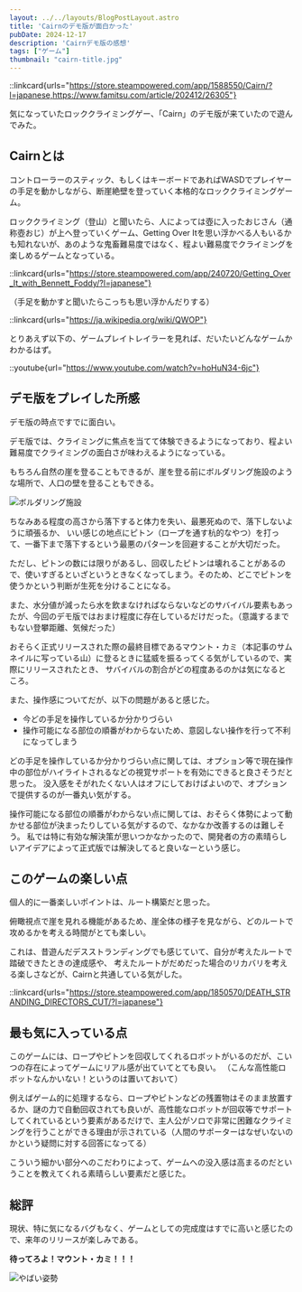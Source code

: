 ```yaml
---
layout: ../../layouts/BlogPostLayout.astro
title: 'Cairnのデモ版が面白かった'
pubDate: 2024-12-17
description: 'Cairnデモ版の感想'
tags: ["ゲーム"]
thumbnail: "cairn-title.jpg"
---
```


::linkcard{urls="https://store.steampowered.com/app/1588550/Cairn/?l=japanese,https://www.famitsu.com/article/202412/26305"}

気になっていたロッククライミングゲー、「Cairn」のデモ版が来ていたので遊んでみた。

## Cairnとは

コントローラーのスティック、もしくはキーボードであればWASDでプレイヤーの手足を動かしながら、断崖絶壁を登っていく本格的なロッククライミングゲーム。

ロッククライミング（登山）と聞いたら、人によっては壺に入ったおじさん（通称壺おじ）が上へ登っていくゲーム、Getting Over Itを思い浮かべる人もいるかも知れないが、あのような鬼畜難易度ではなく、程よい難易度でクライミングを楽しめるゲームとなっている。

::linkcard{urls="https://store.steampowered.com/app/240720/Getting_Over_It_with_Bennett_Foddy/?l=japanese"}

（手足を動かすと聞いたらこっちも思い浮かんだりする）

::linkcard{urls="https://ja.wikipedia.org/wiki/QWOP"}

とりあえず以下の、ゲームプレイトレイラーを見れば、だいたいどんなゲームかわかるはず。

::youtube{url="https://www.youtube.com/watch?v=hoHuN34-6jc"}

## デモ版をプレイした所感

デモ版の時点ですでに面白い。

デモ版では、クライミングに焦点を当てて体験できるようになっており、程よい難易度でクライミングの面白さが味わえるようになっている。

もちろん自然の崖を登ることもできるが、崖を登る前にボルダリング施設のような場所で、人口の壁を登ることもできる。

![ボルダリング施設](https://image.r2.cloudflare.wgdp.dev/cairn-building.jpg)

ちなみある程度の高さから落下すると体力を失い、最悪死ぬので、落下しないように頑張るか、
いい感じの地点にピトン（ロープを通す杭的なやつ）を打って、一番下まで落下するという最悪のパターンを回避することが大切だった。

ただし、ピトンの数には限りがあるし、回収したピトンは壊れることがあるので、使いすぎるといざというときなくなってしまう。そのため、どこでピトンを使うかという判断が生死を分けることになる。

また、水分値が減ったら水を飲まなければならないなどのサバイバル要素もあったが、今回のデモ版ではおまけ程度に存在しているだけだった。（意識するまでもない登攀距離、気候だった）

おそらく正式リリースされた際の最終目標であるマウント・カミ（本記事のサムネイルに写っている山）に登るときに猛威を振るってくる気がしているので、実際にリリースされたとき、
サバイバルの割合がどの程度あるのかは気になるところ。

また、操作感についてだが、以下の問題があると感じた。

- 今どの手足を操作しているか分かりづらい
- 操作可能になる部位の順番がわからないため、意図しない操作を行って不利になってしまう

どの手足を操作しているか分かりづらい点に関しては、オプション等で現在操作中の部位がハイライトされるなどの視覚サポートを有効にできると良さそうだと思った。
没入感をそがれたくない人はオフにしておけばよいので、オプションで提供するのが一番丸い気がする。

操作可能になる部位の順番がわからない点に関しては、おそらく体勢によって動かせる部位が決まったりしている気がするので、なかなか改善するのは難しそう。
私では特に有効な解決策が思いつかなかったので、開発者の方の素晴らしいアイデアによって正式版では解決してると良いなーという感じ。

## このゲームの楽しい点

個人的に一番楽しいポイントは、ルート構築だと思った。

俯瞰視点で崖を見れる機能があるため、崖全体の様子を見ながら、どのルートで攻めるかを考える時間がとても楽しい。

これは、昔遊んだデスストランディングでも感じていて、自分が考えたルートで踏破できたときの達成感や、
考えたルートがだめだった場合のリカバリを考える楽しさなどが、Cairnと共通している気がした。

::linkcard{urls="https://store.steampowered.com/app/1850570/DEATH_STRANDING_DIRECTORS_CUT/?l=japanese"}

## 最も気に入っている点

このゲームには、ロープやピトンを回収してくれるロボットがいるのだが、こいつの存在によってゲームにリアル感が出ていてとても良い。
（こんな高性能ロボットなんかいない！というのは置いておいて）

例えばゲーム的に処理するなら、ロープやピトンなどの残置物はそのまま放置するか、謎の力で自動回収されても良いが、高性能なロボットが回収等でサポートしてくれているという要素があるだけで、主人公がソロで非常に困難なクライミングを行うことができる理由が示されている（人間のサポーターはなぜいないのかという疑問に対する回答になってる）

こういう細かい部分へのこだわりによって、ゲームへの没入感は高まるのだということを教えてくれる素晴らしい要素だと感じた。

## 総評

現状、特に気になるバグもなく、ゲームとしての完成度はすでに高いと感じたので、来年のリリースが楽しみである。

**待ってろよ！マウント・カミ！！！**

![やばい姿勢](https://image.r2.cloudflare.wgdp.dev/cairn-ku.jpg)
